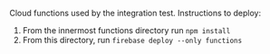 Cloud functions used by the integration test.
Instructions to deploy:
1. From the innermost functions directory run `npm install`
2. From this directory, run `firebase deploy --only functions`
